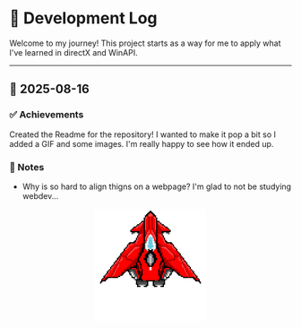 # 📝 Development Log

Welcome to my journey! This project starts as a way for me to apply what I've learned in directX and WinAPI. 

---

## 📅 2025-08-16
### ✅ Achievements

Created the Readme for the repository! I wanted to make it pop a bit so I added a GIF and some images. 
I'm really happy to see how it ended up.

### 🔧 Notes
- Why is so hard to align thigns on a webpage? I'm glad to not be studying webdev...

<p align="center">
  <img src="./assets/Aerial_gif.gif" width="200" height="200"/>
</p>


